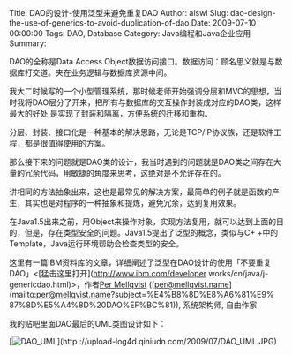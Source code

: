 Title: DAO的设计-使用泛型来避免重复DAO
Author: alswl
Slug: dao-design-the-use-of-generics-to-avoid-duplication-of-dao
Date: 2009-07-10 00:00:00
Tags: DAO, Database
Category: Java编程和Java企业应用
Summary: 

DAO的全称是Data Access Object数据访问接口。数据访问：顾名思义就是与数据库打交道。夹在业务逻辑与数据库资源中间。

我大二时候写的一个小型管理系统，那时候老师开始强调分层和MVC的思想，当时我将DAO层分了开来，把所有与数据库的交互操作封装成对应的DAO类，这样最大的好处
是实现了封装和隔离，方便系统的迁移和重构。

分层、封装、接口化是一种基本的解决思路，无论是TCP/IP协议族，还是软件工程，都是很值得使用的方案。

那么接下来的问题就是DAO类的设计，我当时遇到的问题就是DAO类之间存在大量的冗余代码，用敏捷的角度来思考，这绝对是不允许存在的。

讲相同的方法抽象出来，这也是最常见的解决方案，最简单的例子就是函数的产生，其实也是对程序的一种抽象和提炼，避免冗余，达到复用效果。

在Java1.5出来之前，用Object来操作对象，实现方法复用，就可以达到上面的目的，但是，存在类型安全的问题。Java1.5提出了泛型的概念，类似与C+
+中的Template，Java运行环境帮助会检查类型的安全。

这里有一篇IBM资料库的文章，详细阐述了泛型在DAO设计的使用「不要重复DAO」<[猛击这里打开](http://www.ibm.com/developer
works/cn/java/j-genericdao.html)>，作者[Per
Mellqvist](http://www.ibm.com/developerworks/cn/java/j-genericdao.html#author)
([per@mellqvist.name](mailto:per@mellqvist.name?subject=%E4%B8%8D%E8%A6%81%E9%
87%8D%E5%A4%8D%20DAO%EF%BC%81)), 系统架构师, 自由作家

我的贴吧里面DAO最后的UML类图设计如下：

[![DAO_UML](http://upload-log4d.qiniudn.com/2009/07/DAO_UML-254x300.jpg)](http
://upload-log4d.qiniudn.com/2009/07/DAO_UML.JPG)

